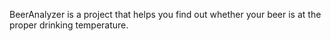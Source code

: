BeerAnalyzer is a project that helps you find out whether your beer is at the proper drinking temperature.
